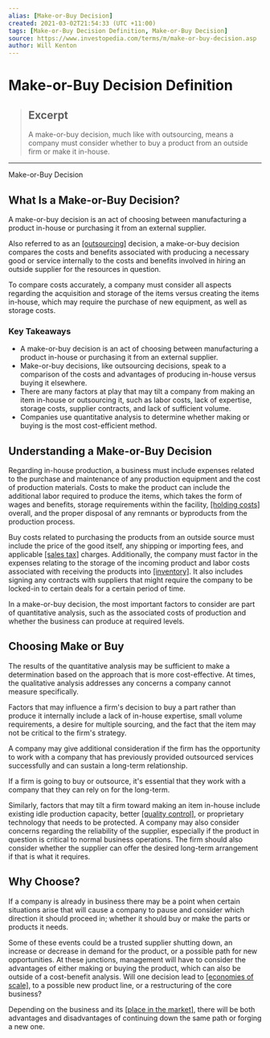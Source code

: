 ```yaml
---
alias: [Make-or-Buy Decision]
created: 2021-03-02T21:54:33 (UTC +11:00)
tags: [Make-or-Buy Decision Definition, Make-or-Buy Decision]
source: https://www.investopedia.com/terms/m/make-or-buy-decision.asp
author: Will Kenton
---
```


# Make-or-Buy Decision Definition

> ## Excerpt
> A make-or-buy decision, much like with outsourcing, means a company must consider whether to buy a product from an outside firm or make it in-house.

---

Make-or-Buy Decision
## What Is a Make-or-Buy Decision?

A make-or-buy decision is an act of choosing between manufacturing a product in-house or purchasing it from an external supplier.

Also referred to as an [[outsourcing]](https://www.investopedia.com/terms/o/outsourcing.asp) decision, a make-or-buy decision compares the costs and benefits associated with producing a necessary good or service internally to the costs and benefits involved in hiring an outside supplier for the resources in question.

To compare costs accurately, a company must consider all aspects regarding the acquisition and storage of the items versus creating the items in-house, which may require the purchase of new equipment, as well as storage costs.

### Key Takeaways

-   A make-or-buy decision is an act of choosing between manufacturing a product in-house or purchasing it from an external supplier.
-   Make-or-buy decisions, like outsourcing decisions, speak to a comparison of the costs and advantages of producing in-house versus buying it elsewhere.
-   There are many factors at play that may tilt a company from making an item in-house or outsourcing it, such as labor costs, lack of expertise, storage costs, supplier contracts, and lack of sufficient volume.
-   Companies use quantitative analysis to determine whether making or buying is the most cost-efficient method.

## Understanding a Make-or-Buy Decision

Regarding in-house production, a business must include expenses related to the purchase and maintenance of any production equipment and the cost of production materials. Costs to make the product can include the additional labor required to produce the items, which takes the form of wages and benefits, storage requirements within the facility, [[holding costs]](https://www.investopedia.com/terms/h/holding-costs.asp) overall, and the proper disposal of any remnants or byproducts from the production process.

Buy costs related to purchasing the products from an outside source must include the price of the good itself, any shipping or importing fees, and applicable [[sales tax]](https://www.investopedia.com/articles/personal-finance/112415/5-states-without-sales-tax.asp) charges. Additionally, the company must factor in the expenses relating to the storage of the incoming product and labor costs associated with receiving the products into [[inventory]](https://www.investopedia.com/terms/i/inventory.asp). It also includes signing any contracts with suppliers that might require the company to be locked-in to certain deals for a certain period of time.

In a make-or-buy decision, the most important factors to consider are part of quantitative analysis, such as the associated costs of production and whether the business can produce at required levels.

## Choosing Make or Buy

The results of the quantitative analysis may be sufficient to make a determination based on the approach that is more cost-effective. At times, the qualitative analysis addresses any concerns a company cannot measure specifically.

Factors that may influence a firm's decision to buy a part rather than produce it internally include a lack of in-house expertise, small volume requirements, a desire for multiple sourcing, and the fact that the item may not be critical to the firm's strategy.

A company may give additional consideration if the firm has the opportunity to work with a company that has previously provided outsourced services successfully and can sustain a long-term relationship.

If a firm is going to buy or outsource, it's essential that they work with a company that they can rely on for the long-term.

Similarly, factors that may tilt a firm toward making an item in-house include existing idle production capacity, better [[quality control]](https://www.investopedia.com/terms/q/quality-control.asp), or proprietary technology that needs to be protected. A company may also consider concerns regarding the reliability of the supplier, especially if the product in question is critical to normal business operations. The firm should also consider whether the supplier can offer the desired long-term arrangement if that is what it requires.

## Why Choose?

If a company is already in business there may be a point when certain situations arise that will cause a company to pause and consider which direction it should proceed in; whether it should buy or make the parts or products it needs.

Some of these events could be a trusted supplier shutting down, an increase or decrease in demand for the product, or a possible path for new opportunities. At these junctions, management will have to consider the advantages of either making or buying the product, which can also be outside of a cost-benefit analysis. Will one decision lead to [[economies of scale]](https://www.investopedia.com/terms/e/economiesofscale.asp), to a possible new product line, or a restructuring of the core business?

Depending on the business and its [[place in the market]](https://www.investopedia.com/terms/m/marketshare.asp), there will be both advantages and disadvantages of continuing down the same path or forging a new one.
